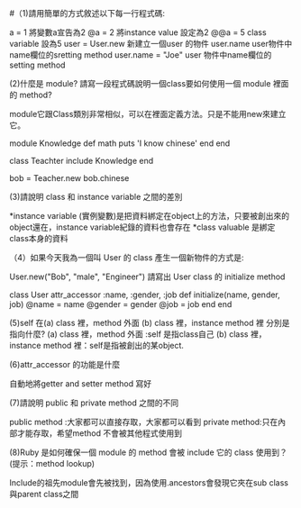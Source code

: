 #（1)請用簡單的方式敘述以下每一行程式碼:

a = 1 將變數a宣告為2
@a = 2 將instance value 設定為2
@@a = 5 class variable 設為5
user = User.new  新建立一個user 的物件
user.name  user物件中name欄位的sretting method 
user.name = "Joe" user 物件中name欄位的setting method



(2)什麼是 module? 請寫一段程式碼說明一個class要如何使用一個 module 裡面的 method?

module它跟Class類別非常相似，可以在裡面定義方法。只是不能用new來建立它。

module Knowledge
  def math
      puts 'I know chinese'
  end
end

class Teachter
  include Knowledge
end


bob = Teacher.new
bob.chinese


(3)請說明 class 和 instance variable 之間的差別

*instance variable (實例變數)是把資料綁定在object上的方法，只要被創出來的object還在，instance variable紀錄的資料也會存在
*class valuable 是綁定class本身的資料

（4）如果今天我為一個叫 User 的 class 產生一個新物件的方式是:

User.new("Bob", "male", "Engineer") 請寫出 User class 的 initialize method


class User
    attr_accessor :name, :gender, :job
    def initialize(name, gender, job)
        @name = name
        @gender = gender
        @job = job
    end
end


(5)self 在(a) class 裡，method 外面 (b) class 裡，instance method 裡 分別是指向什麼?
(a) class 裡，method 外面 :self 是指class自己
(b) class 裡，instance method 裡：self是指被創出的某object.


(6)attr_accessor 的功能是什麼

自動地將getter and setter method 寫好

(7)請說明 public 和 private method 之間的不同

public method :大家都可以直接存取，大家都可以看到
private method:只在內部才能存取，希望method 不會被其他程式使用到

(8)Ruby 是如何確保一個 module 的 method 會被 include 它的 class 使用到？ (提示：method lookup)

Include的祖先module會先被找到，因為使用.ancestors會發現它夾在sub class與parent class之間


